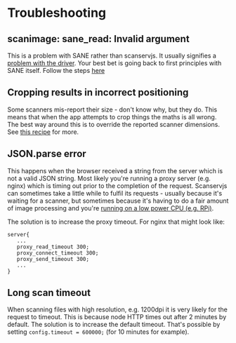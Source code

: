 # Troubleshooting

## scanimage: sane_read: Invalid argument

This is a problem with SANE rather than scanservjs. It usually signifies a
[problem with the driver](https://askubuntu.com/a/447283). Your best bet is
going back to first principles with SANE itself. Follow the steps
[here](./install.md#troubleshooting)

## Cropping results in incorrect positioning

Some scanners mis-report their size - don't know why, but they do. This means
that when the app attempts to crop things the maths is all wrong. The best way
around this is to override the reported scanner dimensions. See
[this recipe](./config.md#override-scanner-dimensions) for more.

## JSON.parse error

This happens when the browser received a string from the server which is not a
valid JSON string. Most likely you're running a proxy server (e.g. nginx) which
is timing out prior to the completion of the request. Scanservjs can sometimes
take a little while to fulfil its requests - usually because it's waiting for a
scanner, but sometimes because it's having to do a fair amount of image
processing and you're
[running on a low power CPU (e.g. RPi)](https://github.com/sbs20/scanservjs/issues/224).

The solution is to increase the proxy timeout. For nginx that might look like:

```
server{
   ...
   proxy_read_timeout 300;
   proxy_connect_timeout 300;
   proxy_send_timeout 300; 
   ...
}
```

## Long scan timeout

When scanning files with high resolution, e.g. 1200dpi it is very likely for the
request to timeout. This is because node HTTP times out after 2 minutes by
default. The solution is to increase the default timeout. That's possible by
setting `config.timeout = 600000;` (for 10 minutes for example).
